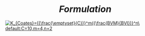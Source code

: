 # $$Formulation$$
<a href="https://www.codecogs.com/eqnedit.php?latex=K_{Coates}=({\frac{\emptyset}{C})}^m({\frac{BVM}{BVI})}^n\&space;default:C=10,m=4,n=2" target="_blank"><img src="https://latex.codecogs.com/gif.latex?K_{Coates}=({\frac{\emptyset}{C})}^m({\frac{BVM}{BVI})}^n\&space;default:C=10,m=4,n=2" title="K_{Coates}=({\frac{\emptyset}{C})}^m({\frac{BVM}{BVI})}^n\ default:C=10,m=4,n=2" /></a>
